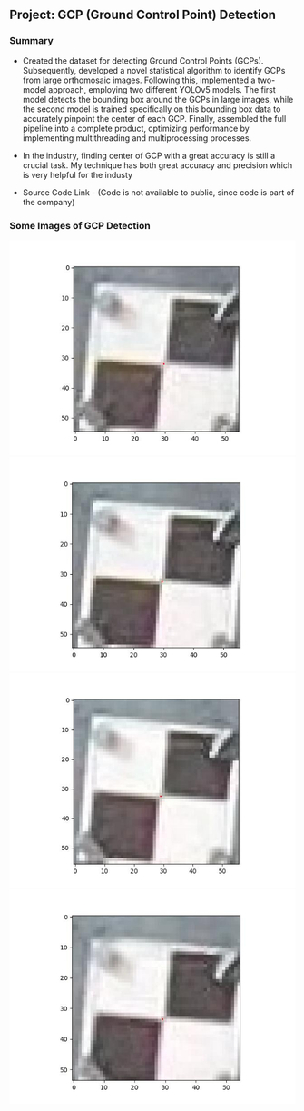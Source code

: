 ## Project: GCP (Ground Control Point) Detection

### Summary

- Created the dataset for detecting Ground Control Points (GCPs). Subsequently, developed a novel statistical algorithm to identify GCPs from large orthomosaic images. Following this, implemented a two-model approach, employing two different YOLOv5 models. The first model detects the bounding box around the GCPs in large images, while the second model is trained specifically on this bounding box data to accurately pinpoint the center of each GCP. Finally, assembled the full pipeline into a complete product, optimizing performance by implementing multithreading and multiprocessing processes.

- In the industry, finding center of GCP with a great accuracy is still a crucial task. My technique has both great accuracy and precision which is very helpful for the industy

- Source Code Link - (Code is not available to public, since code is part of the company)

### Some Images of GCP Detection

![GCP1](https://github.com/RustyGrackle/top_projects/blob/main/Images/DJI_20240405162610_0764-1-1.jpg)
![GCP2](https://github.com/RustyGrackle/top_projects/blob/main/Images/DJI_20240405162611_0765-2-1.jpg)
![GCP3](https://github.com/RustyGrackle/top_projects/blob/main/Images/DJI_20240405162613_0766-4-1.jpg)
![GCP4](https://github.com/RustyGrackle/top_projects/blob/main/Images/DJI_20240405162614_0767-5-1.jpg)
